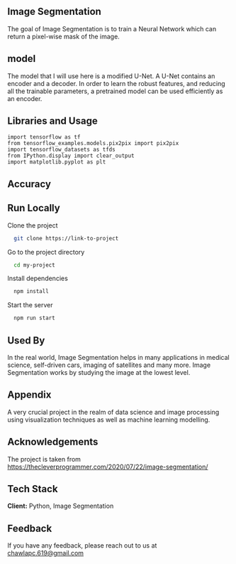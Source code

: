 
## Image Segmentation
The goal of Image Segmentation is to train a Neural Network which can return a pixel-wise mask of the image.

## model
The model that I will use here is a modified U-Net. A U-Net contains an encoder and a decoder. In order to learn the robust features, and reducing all the trainable parameters, a pretrained model can be used efficiently as an encoder.


## Libraries and Usage

```
import tensorflow as tf
from tensorflow_examples.models.pix2pix import pix2pix
import tensorflow_datasets as tfds
from IPython.display import clear_output
import matplotlib.pyplot as plt

```






## Accuracy






## Run Locally

Clone the project

```bash
  git clone https://link-to-project
```

Go to the project directory

```bash
  cd my-project
```

Install dependencies

```bash
  npm install
```

Start the server

```bash
  npm run start
```


## Used By
In the real world, Image Segmentation helps in many applications in medical science, self-driven cars, imaging of satellites and many more. Image Segmentation works by studying the image at the lowest level.
## Appendix

A very crucial project in the realm of data science and image processing using visualization techniques as well as machine learning modelling.

## Acknowledgements

The project is taken from
https://thecleverprogrammer.com/2020/07/22/image-segmentation/
## Tech Stack

**Client:** Python, Image Segmentation



## Feedback

If you have any feedback, please reach out to us at chawlapc.619@gmail.com

